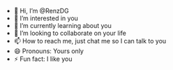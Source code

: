 - 👋 Hi, I’m @RenzDG
- 👀 I’m interested in you
- 🌱 I’m currently learning about you
- 💞️ I’m looking to collaborate on your life
- 📫 How to reach me, just chat me so I can talk to you
- 😄 Pronouns: Yours only
- ⚡ Fun fact: I like you
<!---
RenzDG/RenzDG is a ✨ special ✨ repository because its `README.md` (this file) appears on your GitHub profile.
You can click the Preview link to take a look at your changes.
--->
